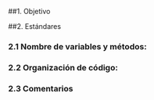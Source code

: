 ##1. Objetivo

##2. Estándares

### 2.1 Nombre de variables y métodos:

### 2.2 Organización de código:

### 2.3 Comentarios
